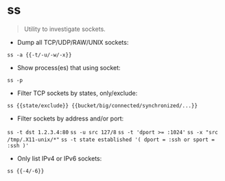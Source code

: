# ss

> Utility to investigate sockets.

- Dump all TCP/UDP/RAW/UNIX sockets:

`ss -a {{-t/-u/-w/-x}}`

- Show process(es) that using socket:

`ss -p`

- Filter TCP sockets by states, only/exclude:

`ss {{state/exclude}} {{bucket/big/connected/synchronized/...}}`

- Filter sockets by address and/or port:

`ss -t dst 1.2.3.4:80`
`ss -u src 127/8`
`ss -t 'dport >= :1024'`
`ss -x "src /tmp/.X11-unix/*"`
`ss -t state established '( dport = :ssh or sport = :ssh )'`

- Only list IPv4 or IPv6 sockets:

`ss {{-4/-6}}`
